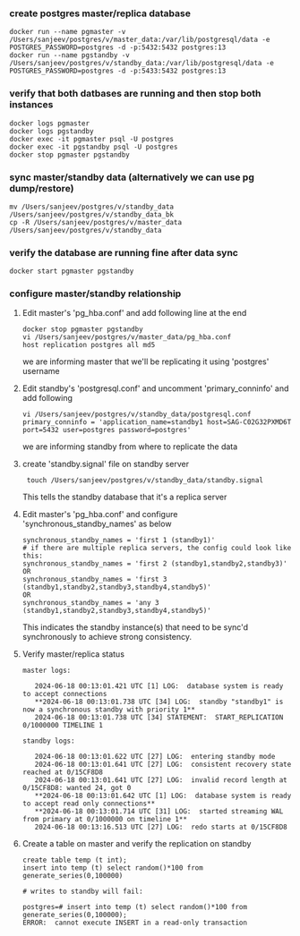 ### create postgres master/replica database
```commandline
docker run --name pgmaster -v /Users/sanjeev/postgres/v/master_data:/var/lib/postgresql/data -e POSTGRES_PASSWORD=postgres -d -p:5432:5432 postgres:13
docker run --name pgstandby -v /Users/sanjeev/postgres/v/standby_data:/var/lib/postgresql/data -e POSTGRES_PASSWORD=postgres -d -p:5433:5432 postgres:13

```

### verify that both datbases are running and then stop both instances
```commandline
docker logs pgmaster
docker logs pgstandby
docker exec -it pgmaster psql -U postgres
docker exec -it pgstandby psql -U postgres
docker stop pgmaster pgstandby
```

### sync master/standby data (alternatively we can use pg dump/restore)
```commandline
mv /Users/sanjeev/postgres/v/standby_data /Users/sanjeev/postgres/v/standby_data_bk
cp -R /Users/sanjeev/postgres/v/master_data /Users/sanjeev/postgres/v/standby_data
```

### verify the database are running fine after data sync
```commandline
docker start pgmaster pgstandby
```

### configure master/standby relationship
1. Edit master's 'pg_hba.conf' and add following line at the end
    ```
    docker stop pgmaster pgstandby
    vi /Users/sanjeev/postgres/v/master_data/pg_hba.conf
    host replication postgres all md5
   ```
   we are informing master that we'll be replicating it using 'postgres' username

2. Edit standby's 'postgresql.conf' and uncomment 'primary_conninfo' and add following
     ```
    vi /Users/sanjeev/postgres/v/standby_data/postgresql.conf
    primary_conninfo = 'application_name=standby1 host=SAG-C02G32PXMD6T port=5432 user=postgres password=postgres'
   ```
   we are informing standby from where to replicate the data
3. create 'standby.signal' file on standby server
   ```
    touch /Users/sanjeev/postgres/v/standby_data/standby.signal
   ```
   This tells the standby database that it's a replica server
4. Edit master's 'pg_hba.conf' and configure 'synchronous_standby_names' as below
    ```
    synchronous_standby_names = 'first 1 (standby1)'
    # if there are multiple replica servers, the config could look like this:
    synchronous_standby_names = 'first 2 (standby1,standby2,standby3)'
    OR
    synchronous_standby_names = 'first 3 (standby1,standby2,standby3,standby4,standby5)'
    OR
    synchronous_standby_names = 'any 3 (standby1,standby2,standby3,standby4,standby5)'
   
   ```
   This indicates the standby instance(s) that need to be sync'd synchronously to achieve strong consistency.

5. Verify master/replica status
    ```
   master logs: 

       2024-06-18 00:13:01.421 UTC [1] LOG:  database system is ready to accept connections
       **2024-06-18 00:13:01.738 UTC [34] LOG:  standby "standby1" is now a synchronous standby with priority 1**
       2024-06-18 00:13:01.738 UTC [34] STATEMENT:  START_REPLICATION 0/1000000 TIMELINE 1

    standby logs: 
   
       2024-06-18 00:13:01.622 UTC [27] LOG:  entering standby mode
       2024-06-18 00:13:01.641 UTC [27] LOG:  consistent recovery state reached at 0/15CF8D8
       2024-06-18 00:13:01.641 UTC [27] LOG:  invalid record length at 0/15CF8D8: wanted 24, got 0
       **2024-06-18 00:13:01.642 UTC [1] LOG:  database system is ready to accept read only connections**
       **2024-06-18 00:13:01.714 UTC [31] LOG:  started streaming WAL from primary at 0/1000000 on timeline 1**
       2024-06-18 00:13:16.513 UTC [27] LOG:  redo starts at 0/15CF8D8
   ```
6. Create a table on master and verify the replication on standby
    ```
    create table temp (t int); 
    insert into temp (t) select random()*100 from generate_series(0,100000)
    
    # writes to standby will fail:
    
    postgres=# insert into temp (t) select random()*100 from generate_series(0,100000);
    ERROR:  cannot execute INSERT in a read-only transaction
   ```